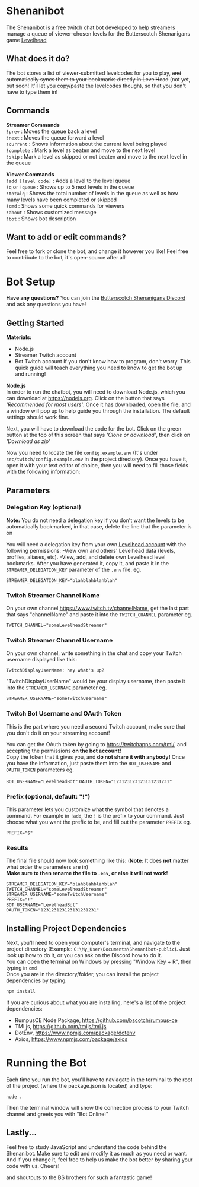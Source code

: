 # Shenanibot
The Shenanibot is a free twitch chat bot developed to help streamers manage a queue of viewer-chosen levels for the Butterscotch Shenanigans game [Levelhead](https://bscotch.net/games/levelhead)

## What does it do?
The bot stores a list of viewer-submitted levelcodes for you to play, ~~and automatically syncs them to your bookmarks directly in LevelHead~~ (not yet, but soon! It'll let you copy/paste the levelcodes though), so that you don't have to type them in!

## Commands
**Streamer Commands**  
`!prev` : Moves the queue back a level  
`!next` : Moves the queue forward a level  
`!current` : Shows information about the current level being played  
`!complete` : Mark a level as beaten and move to the next level  
`!skip` : Mark a level as skipped or not beaten and move to the next level in the queue  
  
**Viewer Commands**  
`!add [level code]` : Adds a level to the level queue  
`!q` or `!queue` : Shows up to 5 next levels in the queue  
`!totalq` : Shows the total number of levels in the queue as well as how many levels have been completed or skipped  
`!cmd` : Shows some quick commands for viewers  
`!about` : Shows customized message  
`!bot` : Shows bot description  

## Want to add or edit commands?
Feel free to fork or clone the bot, and change it however you like! Feel free to contribute to the bot, it's open-source after all!  


# Bot Setup
**Have any questions?**
You can join the [Butterscotch Shenanigans Discord](https://discord.gg/w55QE5Y) and ask any questions you have!  

## Getting Started
**Materials:**  
+ Node.js
+ Streamer Twitch account
+ Bot Twitch account
If you don't know how to program, don't worry. This quick guide will teach everything you need to know to get the bot up and running!

**Node.js**  
In order to run the chatbot, you will need to download Node.js, which you can download at https://nodejs.org. Click on the button that says *'Recommended for most users'*. Once it has downloaded, open the file, and a window will pop up to help guide you through the installation. The default settings should work fine.

Next, you will have to download the code for the bot. Click on the green button at the top of this screen that says *'Clone or download'*, then click on *'Download as zip'*

Now you need to locate the file `config.example.env` (It's under `src/twitch/config.example.env` in the project directory). Once you have it, open it with your text editor of choice, then you will need to fill those fields with the following information:

## Parameters

### Delegation Key (optional)
**Note:** You do not need a delegation key if you don't want the levels to be automatically bookmarked, in that case, delete the line that the parameter is on  

You will need a delegation key from your own [Levelhead account](https://www.bscotch.net/account) with the following permissions:
    -View own and others' Levelhead data (levels, profiles, aliases, etc).
    -View, add, and delete own Levelhead level bookmarks.
After you have generated it, copy it, and paste it in the `STREAMER_DELEGATION_KEY` parameter of the `.env` file. eg.  

`STREAMER_DELEGATION_KEY="blahblahblahblah"`

### Twitch Streamer Channel Name
On your own channel https://www.twitch.tv/channelName, get the last part that says "channelName" and paste it into the `TWITCH_CHANNEL` parameter eg.  

`TWITCH_CHANNEL="someLevelheadStreamer"`

### Twitch Streamer Channel Username
On your own channel, write something in the chat and copy your Twitch username displayed like this:

`TwitchDisplayUserName: hey what's up?`

"TwitchDisplayUserName" would be your display username, then paste it into the `STREAMER_USERNAME` parameter eg.  

`STREAMER_USERNAME="someTwitchUsername"`

### Twitch Bot Username and OAuth Token
This is the part where you need a second Twitch account, make sure that you don't do it on your streaming account!

You can get the OAuth token by going to https://twitchapps.com/tmi/, and accepting the permissions **on the bot account!**  
Copy the token that it gives you, and **do not share it with anybody!**
Once you have the information, just paste them into the `BOT_USERNAME` and `OAUTH_TOKEN` parameters eg.

`BOT_USERNAME="LevelheadBot"`
`OAUTH_TOKEN="123123123123131231231"`

### Prefix (optional, default: "!")
This parameter lets you customize what the symbol that denotes a command. For example in `!add`, the `!` is the prefix to your command. Just choose what you want the prefix to be, and fill out the parameter `PREFIX` eg.

`PREFIX="$"`

### Results
The final file should now look something like this: (**Note:** It does **not** matter what order the parameters are in)  
**Make sure to then rename the file to `.env`, or else it will not work!**

```
STREAMER_DELEGATION_KEY="blahblahblahblah"
TWITCH_CHANNEL="someLevelheadStreamer"
STREAMER_USERNAME="someTwitchUsername"
PREFIX="!"
BOT_USERNAME="LevelheadBot"
OAUTH_TOKEN="123123123123131231231"
```

## Installing Project Dependencies
Next, you'll need to open your computer's terminal, and navigate to the project directory (Example: `C:\My_User\Documents\Shenanibot-public`). Just look up how to do it, or you can ask on the Discord how to do it.  
You can open the terminal on Windows by pressing "Window Key + R", then typing in `cmd`  
Once you are in the directory/folder, you can install the project dependencies by typing:  

`npm install`

If you are curious about what you are installing, here's a list of the project dependencies:
+ RumpusCE Node Package, https://github.com/bscotch/rumpus-ce
+ TMI.js, https://github.com/tmijs/tmi.js
+ DotEnv, https://www.npmjs.com/package/dotenv
+ Axios, https://www.npmjs.com/package/axios

# Running the Bot
Each time you run the bot, you'll have to naviagate in the terminal to the root of the project (where the package.json is located) and type:  

`node .`

Then the terminal window will show the connection process to your Twitch channel and greets you with "Bot Online!"

## Lastly...
Feel free to study JavaScript and understand the code behind the Shenanibot. Make sure to edit and modify it as much as you need or want. And if you change it, feel free to help us make the bot better by sharing your code with us. Cheers!

and shoutouts to the BS brothers for such a fantastic game!

